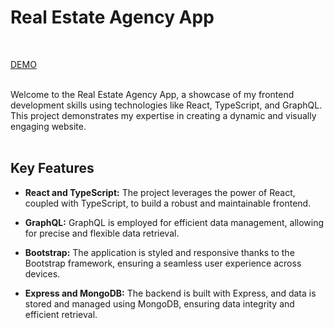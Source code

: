 # Real Estate Agency App

</br>

[DEMO](https://www.real-estate-react.com/)<br /><br />

Welcome to the Real Estate Agency App, a showcase of my frontend development skills using technologies like React, TypeScript, and GraphQL. This project demonstrates my expertise in creating a dynamic and visually engaging website.
<br /><br />

## Key Features

- **React and TypeScript:** The project leverages the power of React, coupled with TypeScript, to build a robust and maintainable frontend.

- **GraphQL:** GraphQL is employed for efficient data management, allowing for precise and flexible data retrieval.

- **Bootstrap:** The application is styled and responsive thanks to the Bootstrap framework, ensuring a seamless user experience across devices.

- **Express and MongoDB:** The backend is built with Express, and data is stored and managed using MongoDB, ensuring data integrity and efficient retrieval.
